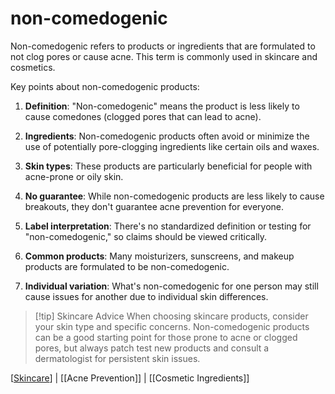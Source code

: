 # non-comedogenic

Non-comedogenic refers to products or ingredients that are formulated to not clog pores or cause acne. This term is commonly used in skincare and cosmetics.

Key points about non-comedogenic products:

1. **Definition**: "Non-comedogenic" means the product is less likely to cause comedones (clogged pores that can lead to acne).

2. **Ingredients**: Non-comedogenic products often avoid or minimize the use of potentially pore-clogging ingredients like certain oils and waxes.

3. **Skin types**: These products are particularly beneficial for people with acne-prone or oily skin.

4. **No guarantee**: While non-comedogenic products are less likely to cause breakouts, they don't guarantee acne prevention for everyone.

5. **Label interpretation**: There's no standardized definition or testing for "non-comedogenic," so claims should be viewed critically.

6. **Common products**: Many moisturizers, sunscreens, and makeup products are formulated to be non-comedogenic.

7. **Individual variation**: What's non-comedogenic for one person may still cause issues for another due to individual skin differences.

> [!tip] Skincare Advice
> When choosing skincare products, consider your skin type and specific concerns. Non-comedogenic products can be a good starting point for those prone to acne or clogged pores, but always patch test new products and consult a dermatologist for persistent skin issues.

[[Skincare]] | [[Acne Prevention]] | [[Cosmetic Ingredients]]

[Skincare]: Skincare.md "Skincare"
